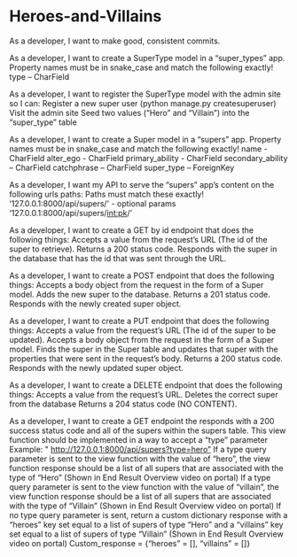# Heroes-and-Villains

As a developer, I want to make good, consistent commits. 

As a developer, I want to create a SuperType model in a “super_types” app.
Property names must be in snake_case and match the following exactly!
type – CharField

As a developer, I want to register the SuperType model with the admin site so I can:
Register a new super user (python manage.py createsuperuser)
Visit the admin site
Seed two values (“Hero” and “Villain”) into the “super_type” table

As a developer, I want to create a Super model in a “supers” app.
Property names must be in snake_case and match the following exactly!
name - CharField
alter_ego  - CharField
primary_ability - CharField
secondary_ability – CharField
catchphrase – CharField
super_type – ForeignKey

As a developer, I want my API to serve the “supers” app’s content on the following urls paths:
Paths must match these exactly!
‘127.0.0.1:8000/api/supers/' - optional params
‘127.0.0.1:8000/api/supers/<int:pk>/’

As a developer, I want to create a GET by id endpoint that does the following things:
Accepts a value from the request’s URL (The id of the super to retrieve).
Returns a 200 status code.
Responds with the super in the database that has the id that was sent through the URL.

As a developer, I want to create a POST endpoint that does the following things:
Accepts a body object from the request in the form of a Super model.
Adds the new super to the database.
Returns a 201 status code.
Responds with the newly created super object.

As a developer, I want to create a PUT endpoint that does the following things:
Accepts a value from the request’s URL (The id of the super to be updated).
Accepts a body object from the request in the form of a Super model.
Finds the super in the Super table and updates that super with the properties that were sent in the request’s body.
Returns a 200 status code.
Responds with the newly updated super object.

As a developer, I want to create a DELETE endpoint that does the following things:
Accepts a value from the request’s URL.
Deletes the correct super from the database
Returns a 204 status code (NO CONTENT).

As a developer, I want to create a GET endpoint the responds with a 200 success status code and all of the supers within the supers table.
This view function should be implemented in a way to accept a “type” parameter
Example: " http://127.0.0.1:8000/api/supers?type=hero”
If a type query parameter is sent to the view function with the value of “hero”, the view function response should be a list of all supers that are associated with the type of “Hero” (Shown in End Result Overview video on portal)
If a type query parameter is sent to the view function with the value of “villain”, the view function response should be a list of all supers that are associated with the type of “Villain” (Shown in End Result Overview video on portal)
If no type query parameter is sent, return a custom dictionary response with a “heroes” key set equal to a list of supers of type “Hero” and a “villains” key set equal to a list of supers of type “Villain” (Shown in End Result Overview video on portal)
Custom_response = {“heroes” = [], “villains” = []}
